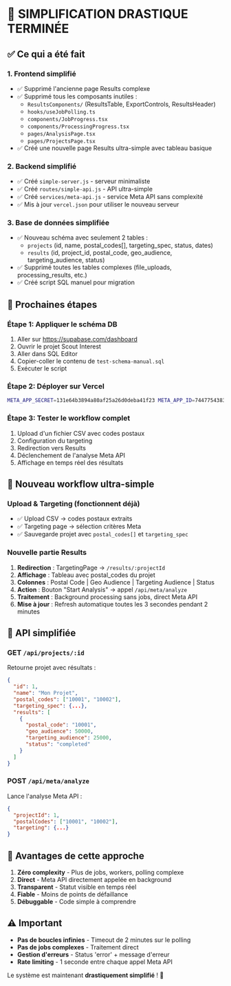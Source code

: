 # 🎉 SIMPLIFICATION DRASTIQUE TERMINÉE

## ✅ Ce qui a été fait

### 1. **Frontend simplifié**
- ✅ Supprimé l'ancienne page Results complexe
- ✅ Supprimé tous les composants inutiles :
  - `ResultsComponents/` (ResultsTable, ExportControls, ResultsHeader)
  - `hooks/useJobPolling.ts`
  - `components/JobProgress.tsx`
  - `components/ProcessingProgress.tsx`
  - `pages/AnalysisPage.tsx`
  - `pages/ProjectsPage.tsx`
- ✅ Créé une nouvelle page Results ultra-simple avec tableau basique

### 2. **Backend simplifié**
- ✅ Créé `simple-server.js` - serveur minimaliste
- ✅ Créé `routes/simple-api.js` - API ultra-simple
- ✅ Créé `services/meta-api.js` - service Meta API sans complexité
- ✅ Mis à jour `vercel.json` pour utiliser le nouveau serveur

### 3. **Base de données simplifiée**
- ✅ Nouveau schéma avec seulement 2 tables :
  - `projects` (id, name, postal_codes[], targeting_spec, status, dates)
  - `results` (id, project_id, postal_code, geo_audience, targeting_audience, status)
- ✅ Supprimé toutes les tables complexes (file_uploads, processing_results, etc.)
- ✅ Créé script SQL manuel pour migration

## 🚀 Prochaines étapes

### Étape 1: Appliquer le schéma DB
1. Aller sur https://supabase.com/dashboard
2. Ouvrir le projet Scout Interest
3. Aller dans SQL Editor
4. Copier-coller le contenu de `test-schema-manual.sql`
5. Exécuter le script

### Étape 2: Déployer sur Vercel
```bash
META_APP_SECRET=131e64b3894a80af25a26d0deba41f23 META_APP_ID=744775438399992 META_API_VERSION=v18.0 META_AD_ACCOUNT_ID=act_323074088483830 META_ACCESS_TOKEN=EAAKlXotxefgBPUQPca4A7jojQBriznqZBas8j1wFOrKQLZBa0n8WyKX9Wo1Gg3LWcrYMvkFd5J28YPORZCXhS0wvdf7YJ9M2SnInZCQjB3oVflZBiaZBGKKFSoAj6XwPVaL5iNBu0rolhotLfgTGm5IcsouYzVyuOy3MqPWOqMQXTiQ2NBV9N1rqthguhZCSSA8 vercel deploy --yes
```

### Étape 3: Tester le workflow complet
1. Upload d'un fichier CSV avec codes postaux
2. Configuration du targeting
3. Redirection vers Results
4. Déclenchement de l'analyse Meta API
5. Affichage en temps réel des résultats

## 🔧 Nouveau workflow ultra-simple

### Upload & Targeting (fonctionnent déjà)
- ✅ Upload CSV → codes postaux extraits
- ✅ Targeting page → sélection critères Meta
- ✅ Sauvegarde projet avec `postal_codes[]` et `targeting_spec`

### Nouvelle partie Results
1. **Redirection** : TargetingPage → `/results/:projectId`
2. **Affichage** : Tableau avec postal_codes du projet
3. **Colonnes** : Postal Code | Geo Audience | Targeting Audience | Status
4. **Action** : Bouton "Start Analysis" → appel `/api/meta/analyze`
5. **Traitement** : Background processing sans jobs, direct Meta API
6. **Mise à jour** : Refresh automatique toutes les 3 secondes pendant 2 minutes

## 📡 API simplifiée

### GET `/api/projects/:id`
Retourne projet avec résultats :
```json
{
  "id": 1,
  "name": "Mon Projet",
  "postal_codes": ["10001", "10002"],
  "targeting_spec": {...},
  "results": [
    {
      "postal_code": "10001",
      "geo_audience": 50000,
      "targeting_audience": 25000,
      "status": "completed"
    }
  ]
}
```

### POST `/api/meta/analyze`
Lance l'analyse Meta API :
```json
{
  "projectId": 1,
  "postalCodes": ["10001", "10002"],
  "targeting": {...}
}
```

## 🎯 Avantages de cette approche

1. **Zéro complexity** - Plus de jobs, workers, polling complexe
2. **Direct** - Meta API directement appelée en background
3. **Transparent** - Statut visible en temps réel
4. **Fiable** - Moins de points de défaillance
5. **Débuggable** - Code simple à comprendre

## ⚠️ Important

- **Pas de boucles infinies** - Timeout de 2 minutes sur le polling
- **Pas de jobs complexes** - Traitement direct
- **Gestion d'erreurs** - Status 'error' + message d'erreur
- **Rate limiting** - 1 seconde entre chaque appel Meta API

Le système est maintenant **drastiquement simplifié** ! 🚀